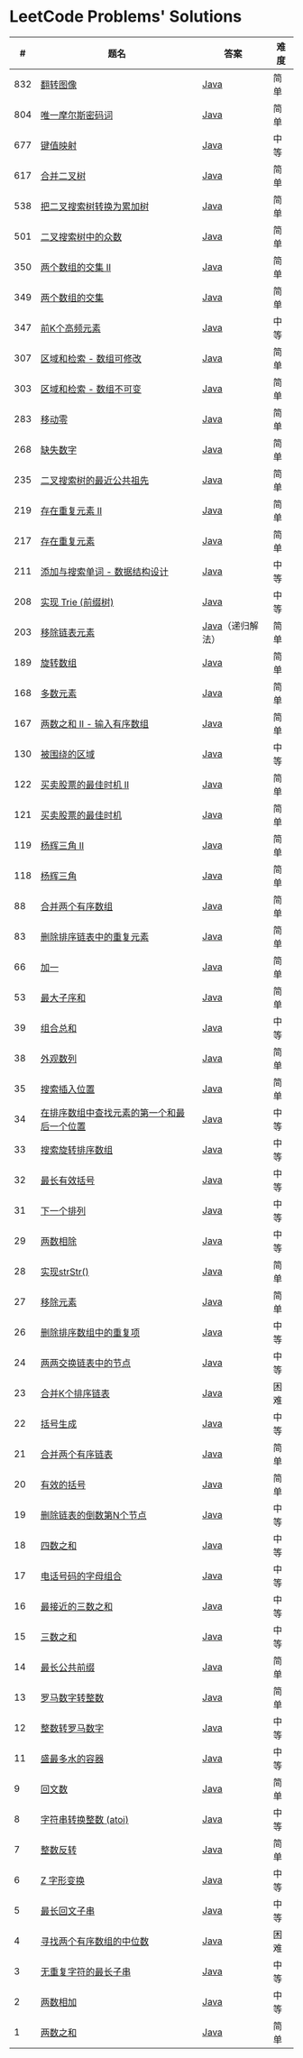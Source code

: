 # LeetCode Problems' Solutions


| #    | 题名                                                         | 答案                                                         | 难度 |
| ---- | ------------------------------------------------------------ | ------------------------------------------------------------ | ---- |
| 832    | [翻转图像](https://leetcode-cn.com/problems/flipping-an-image/submissions/) | [Java](https://github.com/chenyaowu/algorithm/blob/master/Leecode/java/Flipping_an_Image.java)| 简单|
| 804    | [唯一摩尔斯密码词](https://leetcode-cn.com/problems/unique-morse-code-words/submissions/) | [Java](https://github.com/chenyaowu/algorithm/blob/master/Leecode/java/Unique_MorseCode_Words.java)| 简单|
| 677    | [键值映射](https://leetcode-cn.com/problems/map-sum-pairs/submissions/) | [Java](https://github.com/chenyaowu/algorithm/blob/master/Leecode/java/Map_Sum_Pairs.java)| 中等|
| 617 | [合并二叉树](https://leetcode-cn.com/problems/merge-two-binary-trees/) | [Java](https://github.com/chenyaowu/algorithm/blob/master/Leecode/java/Merge_Two_Binary_Trees.java) | 简单 |
| 538 |  [把二叉搜索树转换为累加树](https://leetcode-cn.com/problems/convert-bst-to-greater-tree/)| [Java](https://github.com/chenyaowu/algorithm/blob/master/Leecode/java/Convert_BST_to_Greater_Tree.java) | 简单 |
| 501 | [二叉搜索树中的众数](https://leetcode-cn.com/problems/find-mode-in-binary-search-tree/) |[Java](https://github.com/chenyaowu/algorithm/blob/master/Leecode/java/Find_Mode_in_Binary_Search_Tree.java)| 简单|
| 350    | [两个数组的交集 II](https://leetcode-cn.com/problems/intersection-of-two-arrays-ii/submissions/) | [Java](https://github.com/chenyaowu/algorithm/blob/master/Leecode/java/Intersection_of_Two_Arrays_II.java)| 简单|
| 349    | [两个数组的交集](https://leetcode-cn.com/problems/intersection-of-two-arrays/submissions/) | [Java](https://github.com/chenyaowu/algorithm/blob/master/Leecode/java/Intersection_of_Two_Arrays.java)| 简单|
| 347    | [前K个高频元素](https://leetcode-cn.com/problems/top-k-frequent-elements/submissions/) | [Java](https://github.com/chenyaowu/algorithm/blob/master/Leecode/java/Top_K_Frequent_Elements.java)| 中等|
| 307    | [区域和检索 - 数组可修改](https://leetcode-cn.com/problems/range-sum-query-mutable/submissions/) | [Java](https://github.com/chenyaowu/algorithm/blob/master/Leecode/java/Range_Sum_Query_Mutable.java)| 简单|
| 303    | [区域和检索 - 数组不可变](https://leetcode-cn.com/problems/range-sum-query-immutable/submissions/) | [Java](https://github.com/chenyaowu/algorithm/blob/master/Leecode/java/Range_Sum_Query_Immutable.java)| 简单|
| 283    | [移动零](https://leetcode-cn.com/problems/move-zeroes/) | [Java](https://github.com/chenyaowu/algorithm/blob/master/Leecode/java/Move_Zeroes.java)| 简单|
| 268    | [缺失数字](https://leetcode-cn.com/problems/missing-number/) | [Java](https://github.com/chenyaowu/algorithm/blob/master/Leecode/java/Missing_Number.java)| 简单|
| 235 | [二叉搜索树的最近公共祖先](https://leetcode-cn.com/problems/lowest-common-ancestor-of-a-binary-search-tree/) | [Java](https://github.com/chenyaowu/algorithm/blob/master/Leecode/java/Lowest_Common_Ancestor_of_a_Binary_Search_Tree.java) | 简单 |
| 219    | [存在重复元素 II](https://leetcode-cn.com/problems/contains-duplicate-ii/) | [Java](https://github.com/chenyaowu/algorithm/blob/master/Leecode/java/Contains_Duplicate_II.java)| 简单|
| 217    | [存在重复元素](https://leetcode-cn.com/problems/contains-duplicate/) | [Java](https://github.com/chenyaowu/algorithm/blob/master/Leecode/java/Contains_Duplicate.java)| 简单|
| 211    | [添加与搜索单词 - 数据结构设计](https://leetcode-cn.com/problems/add-and-search-word-data-structure-design/submissions/) | [Java](https://github.com/chenyaowu/algorithm/blob/master/Leecode/java/Add_and_Search_Word_Data_tructure_design.java)| 中等|
| 208    | [实现 Trie (前缀树)](https://leetcode-cn.com/problems/implement-trie-prefix-tree/submissions/) | [Java](https://github.com/chenyaowu/algorithm/blob/master/Leecode/java/Implement_Trie_(Prefix_Tree).java)| 中等|
| 203    | [移除链表元素](https://leetcode-cn.com/problems/remove-linked-list-elements/submissions/) | [Java](https://github.com/chenyaowu/algorithm/blob/master/Leecode/java/Remove_Linked_List_Elements(Recursive).java)（递归解法） | 简单|
| 189    | [旋转数组](https://leetcode-cn.com/problems/rotate-array/) | [Java](https://github.com/chenyaowu/algorithm/blob/master/Leecode/java/Rotate_Array.java)| 简单|
| 168    | [多数元素](https://leetcode-cn.com/problems/majority-element/) | [Java](https://github.com/chenyaowu/algorithm/blob/master/Leecode/java/majorityElement.java) | 简单|
| 167    | [两数之和 II - 输入有序数组](https://leetcode-cn.com/problems/two-sum-ii-input-array-is-sorted/) | [Java](https://github.com/chenyaowu/algorithm/blob/master/Leecode/java/Two_Sum_II-Input_array_is_sorted.java) | 简单|
| 130    | [被围绕的区域](https://leetcode-cn.com/problems/surrounded-regions/) | [Java](https://github.com/chenyaowu/algorithm/blob/master/Leecode/java/Surrounded_Regions.java) | 中等|
| 122    | [买卖股票的最佳时机 II](https://leetcode-cn.com/problems/best-time-to-buy-and-sell-stock-ii/) | [Java](https://github.com/chenyaowu/algorithm/blob/master/Leecode/java/Best_Time_to_Buy_and_Sell_Stock_ii.java) | 简单|
| 121    | [买卖股票的最佳时机](https://leetcode-cn.com/problems/best-time-to-buy-and-sell-stock/) | [Java](https://github.com/chenyaowu/algorithm/blob/master/Leecode/java/Best_Time_to_Buy_and_Sell_Stock.java) | 简单|
| 119    | [杨辉三角 II](https://leetcode-cn.com/problems/pascals-triangle-ii/) | [Java](https://github.com/chenyaowu/algorithm/blob/master/Leecode/java/Pascals_Triangle_II.java) | 简单|
| 118    | [杨辉三角](https://leetcode-cn.com/problems/pascals-triangle/) | [Java](https://github.com/chenyaowu/algorithm/blob/master/Leecode/java/Pascals_Triangle.java) | 简单|
| 88    | [合并两个有序数组](https://leetcode-cn.com/problems/merge-sorted-array/submissions/) | [Java](https://github.com/chenyaowu/algorithm/blob/master/Leecode/java/Merge_Sorted_Array.java) | 简单|
| 83    | [ 删除排序链表中的重复元素](https://leetcode-cn.com/problems/remove-duplicates-from-sorted-list/) | [Java](https://github.com/chenyaowu/algorithm/blob/master/Leecode/java/Remove_Duplicates_From_Sorted_List.java) | 简单|
| 66 | [加一](https://leetcode-cn.com/problems/plus-one/) | [Java](https://github.com/chenyaowu/algorithm/blob/master/Leecode/java/Plus_One.java) | 简单|
| 53 | [最大子序和](https://leetcode-cn.com/problems/maximum-subarray/) | [Java](https://github.com/chenyaowu/algorithm/blob/master/Leecode/java/Maximum_Subarray.java) | 简单 |
| 39    | [组合总和](https://leetcode-cn.com/problems/combination-sum/submissions/) | [Java](https://github.com/chenyaowu/algorithm/blob/master/Leecode/java/Combination_Sum.java) | 中等|
| 38 | [外观数列](https://leetcode-cn.com/problems/count-and-say/) | [Java](https://github.com/chenyaowu/algorithm/blob/master/Leecode/java/CountAndSay.java) | 简单 |
| 35    | [搜索插入位置](https://leetcode-cn.com/problems/search-insert-position/) | [Java](https://github.com/chenyaowu/algorithm/blob/master/Leecode/java/Search_Insert_Position.java) | 简单|
| 34    | [在排序数组中查找元素的第一个和最后一个位置](https://leetcode-cn.com/problems/find-first-and-last-position-of-element-in-sorted-array/submissions/) | [Java](https://github.com/chenyaowu/algorithm/blob/master/Leecode/java/Find_First_and_Last_Position_of_Element_in_Sorted_Array.java) | 中等|
| 33    | [搜索旋转排序数组](https://leetcode-cn.com/problems/search-in-rotated-sorted-array/submissions/) | [Java](https://github.com/chenyaowu/algorithm/blob/master/Leecode/java/Search_in_Rotated_Sorted_Array.java) | 中等|
| 32    | [最长有效括号](https://leetcode-cn.com/problems/longest-valid-parentheses/submissions/) | [Java](https://github.com/chenyaowu/algorithm/blob/master/Leecode/java/Longest_Valid_Parentheses.java) | 中等|
| 31    | [下一个排列](https://leetcode-cn.com/problems/next-permutation/solution/) | [Java](https://github.com/chenyaowu/algorithm/blob/master/Leecode/java/Next_Permutation.java) | 中等|
| 29    | [两数相除](https://leetcode-cn.com/problems/divide-two-integers/submissions/) | [Java](https://github.com/chenyaowu/algorithm/blob/master/Leecode/java/Divide_Two_Integers.java) | 中等|
| 28    | [实现strStr()](https://leetcode-cn.com/problems/implement-strstr/submissions/) | [Java](https://github.com/chenyaowu/algorithm/blob/master/Leecode/java/Implement_strStr().java) | 简单|
| 27    | [移除元素](https://leetcode-cn.com/problems/remove-element/submissions/) | [Java](https://github.com/chenyaowu/algorithm/blob/master/Leecode/java/Remove_Element.java) | 简单|
| 26    | [删除排序数组中的重复项](https://leetcode-cn.com/problems/remove-duplicates-from-sorted-array/submissions/) | [Java](https://github.com/chenyaowu/algorithm/blob/master/Leecode/java/Remove_Duplicates_from_Sorted_Array.java) | 中等|
| 24    | [两两交换链表中的节点](https://leetcode-cn.com/problems/swap-nodes-in-pairs/submissions/) | [Java](https://github.com/chenyaowu/algorithm/blob/master/Leecode/java/Swap_Nodes_in_Pairs.java) | 中等|
| 23    | [合并K个排序链表](https://leetcode-cn.com/problems/merge-k-sorted-lists/submissions/) | [Java](https://github.com/chenyaowu/algorithm/blob/master/Leecode/java/Merge_k_Sorted_Lists.java) | 困难|
| 22    | [括号生成](https://leetcode-cn.com/problems/generate-parentheses/submissions/) | [Java](https://github.com/chenyaowu/algorithm/blob/master/Leecode/java/Generate_Parentheses.java) | 中等|
| 21    | [合并两个有序链表](https://leetcode-cn.com/problems/merge-two-sorted-lists/) | [Java](https://github.com/chenyaowu/algorithm/blob/master/Leecode/java/Merge_Two_Sorted_Lists.java) | 简单|
| 20    | [有效的括号](https://leetcode-cn.com/problems/valid-parentheses/comments/) | [Java](https://github.com/chenyaowu/algorithm/blob/master/Leecode/java/Valid_Parentheses.java) | 简单 |
| 19    | [删除链表的倒数第N个节点](https://leetcode-cn.com/problems/remove-nth-node-from-end-of-list/submissions/) | [Java](https://github.com/chenyaowu/algorithm/blob/master/Leecode/java/Remove_Nth_Node_From_End_of_List.java) | 中等 |
| 18    | [四数之和](https://leetcode-cn.com/problems/4sum/) | [Java](https://github.com/chenyaowu/algorithm/blob/master/Leecode/java/4Sum.java) | 中等 |
| 17    | [电话号码的字母组合](https://leetcode-cn.com/problems/letter-combinations-of-a-phone-number/) | [Java](https://github.com/chenyaowu/algorithm/blob/master/Leecode/java/Letter_Combinations_of_a_Phone_Number.java) | 中等 |
| 16    | [最接近的三数之和](https://leetcode-cn.com/problems/3sum-closest/submissions/) | [Java](https://github.com/chenyaowu/algorithm/blob/master/Leecode/java/3Sum_Closest.java) | 中等 |
| 15    | [三数之和](https://leetcode-cn.com/problems/3sum/submissions/) | [Java](https://github.com/chenyaowu/algorithm/blob/master/Leecode/java/3Sum.java) | 中等 |
| 14    | [最长公共前缀](https://leetcode-cn.com/problems/longest-common-prefix/submissions/) | [Java](https://github.com/chenyaowu/algorithm/blob/master/Leecode/java/Longest_Common_Prefix.java) | 简单 |
| 13    | [罗马数字转整数](https://leetcode-cn.com/problems/roman-to-integer/) | [Java](https://github.com/chenyaowu/algorithm/blob/master/Leecode/java/Roman_to_Integer.java) | 简单 |
| 12    | [整数转罗马数字](https://leetcode-cn.com/problems/roman-to-integer/) | [Java](https://github.com/chenyaowu/algorithm/blob/master/Leecode/java/Integer_to_Roman.java) | 中等 |
| 11    | [盛最多水的容器](https://leetcode-cn.com/problems/container-with-most-water/) | [Java](https://github.com/chenyaowu/algorithm/blob/master/Leecode/java/Container_With_Most_Water.java) | 中等 |
| 9    | [回文数](https://leetcode-cn.com/problems/palindrome-number/) | [Java](https://github.com/chenyaowu/algorithm/blob/master/Leecode/java/Palindrome_Number.java) | 简单 |
| 8    | [字符串转换整数 (atoi)](https://leetcode-cn.com/problems/string-to-integer-atoi/) | [Java](https://github.com/chenyaowu/algorithm/blob/master/Leecode/java/String_to_Integer_(atoi).java) | 中等 |
| 7    | [整数反转](https://leetcode-cn.com/problems/reverse-integer/) | [Java](https://github.com/chenyaowu/algorithm/blob/master/Leecode/java/reverse_Integer.java) | 简单 |
| 6    | [Z 字形变换](https://leetcode-cn.com/problems/zigzag-conversion/) | [Java](https://github.com/chenyaowu/algorithm/blob/master/Leecode/java/ZigZag_Conversion.java) | 中等 |
| 5    | [最长回文子串](https://leetcode-cn.com/problems/longest-palindromic-substring/) | [Java](https://github.com/chenyaowu/algorithm/blob/master/Leecode/java/Longest_Palindromic_Substring.java) | 中等 |
| 4    | [寻找两个有序数组的中位数](https://leetcode-cn.com/problems/median-of-two-sorted-arrays/submissions/) | [Java](https://github.com/chenyaowu/algorithm/blob/master/Leecode/java/Median_of_Two_Sorted_Arrays.java) | 困难 |
| 3    | [无重复字符的最长子串](https://leetcode-cn.com/problems/longest-substring-without-repeating-characters/) | [Java](https://github.com/chenyaowu/algorithm/blob/master/Leecode/java/longest_Substring_Without_Repeating_Characters.java) | 中等 |
| 2    | [两数相加](https://leetcode-cn.com/problems/add-two-numbers/) | [Java](https://github.com/chenyaowu/algorithm/blob/master/Leecode/java/addTwoSumber.java) | 中等 |
| 1    | [两数之和](https://leetcode-cn.com/problems/two-sum/)        | [Java](https://github.com/chenyaowu/algorithm/blob/master/Leecode/java/twoSum.java) | 简单 |

